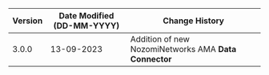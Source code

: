 | **Version** | **Date Modified (DD-MM-YYYY)** | **Change History**                                                 |
|-------------|--------------------------------|--------------------------------------------------------------------|
| 3.0.0       | 13-09-2023                     |	Addition of new NozomiNetworks AMA **Data Connector**           | 	                                                            |  
         
                                                                                                                 
